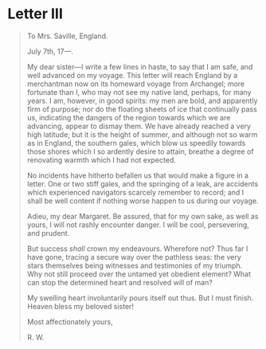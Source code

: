 # Letter III



> To Mrs. Saville, England.
>
> July 7th, 17⁠—.
>
> My dear sister⁠—I write a few lines in haste, to say that I am safe, and well advanced on my voyage. This letter will reach England by a merchantman now on its homeward voyage from Archangel; more fortunate than I, who may not see my native land, perhaps, for many years. I am, however, in good spirits: my men are bold, and apparently firm of purpose; nor do the floating sheets of ice that continually pass us, indicating the dangers of the region towards which we are advancing, appear to dismay them. We have already reached a very high latitude; but it is the height of summer, and although not so warm as in England, the southern gales, which blow us speedily towards those shores which I so ardently desire to attain, breathe a degree of renovating warmth which I had not expected.
>
> No incidents have hitherto befallen us that would make a figure in a letter. One or two stiff gales, and the springing of a leak, are accidents which experienced navigators scarcely remember to record; and I shall be well content if nothing worse happen to us during our voyage.
>
> Adieu, my dear Margaret. Be assured, that for my own sake, as well as yours, I will not rashly encounter danger. I will be cool, persevering, and prudent.
>
> But success _shall_ crown my endeavours. Wherefore not? Thus far I have gone, tracing a secure way over the pathless seas: the very stars themselves being witnesses and testimonies of my triumph. Why not still proceed over the untamed yet obedient element? What can stop the determined heart and resolved will of man?
>
> My swelling heart involuntarily pours itself out thus. But I must finish. Heaven bless my beloved sister!
>
> Most affectionately yours,
>
> R. W.

